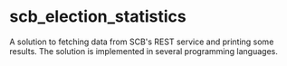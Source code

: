 # scb_election_statistics
A solution to fetching data from SCB's REST service and printing some results. The solution is implemented in several programming languages.
